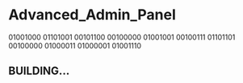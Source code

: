 # Advanced_Admin_Panel


01001000 01101001 00101100 00100000 01001001 00100111 01101101 00100000 01000011 01000001 01001110


## BUILDING...
